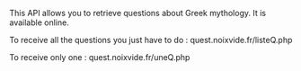 This API allows you to retrieve questions about Greek mythology.
It is available online.

To receive all the questions you just have to do : quest.noixvide.fr/listeQ.php

To receive only one : quest.noixvide.fr/uneQ.php